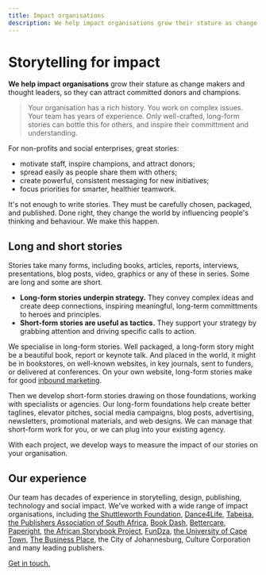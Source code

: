 ```yaml
---
title: Impact organisations
description: We help impact organisations grow their stature as change makers and thought leaders, so they can attract more committed donors and champions.
---
```


# Storytelling for impact

**We help impact organisations** grow their stature as change makers and thought leaders, so they can attract committed donors and champions. 

> Your organisation has a rich history. You work on complex issues. Your team has years of experience. Only well-crafted, long-form stories can bottle this for others, and inspire their committment and understanding.

For non-profits and social enterprises, great stories:

* motivate staff, inspire champions, and attract donors;
* spread easily as people share them with others;
* create powerful, consistent messaging for new initiatives;
* focus priorities for smarter, healthier teamwork.

It's not enough to write stories. They must be carefully chosen, packaged, and published. Done right, they change the world by influencing people's thinking and behaviour. We make this happen.

## Long and short stories

Stories take many forms, including books, articles, reports, interviews, presentations, blog posts, video, graphics or any of these in series. Some are long and some are short.

* **Long-form stories underpin strategy.** They convey complex ideas and create deep connections, inspiring meaningful, long-term committments to heroes and principles.
* **Short-form stories are useful as tactics.** They support your strategy by grabbing attention and driving specific calls to action.

We specialise in long-form stories. Well packaged, a long-form story might be a beautiful book, report or keynote talk. And placed in the world, it might be in bookstores, on well-known websites, in key journals, sent to funders, or delivered at conferences. On your own website, long-form stories make for good [inbound marketing](https://en.wikipedia.org/wiki/Inbound_marketing).

Then we develop short-form stories drawing on those foundations, working with specialists or agencies. Our long-form foundations help create better taglines, elevator pitches, social media campaigns, blog posts, advertising, newsletters, promotional materials, and web designs. We can manage that short-form work for you, or we can plug into your existing agency.

With each project, we develop ways to measure the impact of our stories on your organisation.

## Our experience

Our team has decades of experience in storytelling, design, publishing, technology and social impact. We've worked with a wide range of impact organisations, including [the Shuttleworth Foundation](http://shuttleworthfoundation.org), [Dance4Life](https://www.dance4life.com/), [Tabeisa](http://www.dut.ac.za/support_services/tabeisa_enterprise_centre/), [the Publishers Association of South Africa](http://publishsa.co.za), [Book Dash](http://bookdash.org), [Bettercare](http://bettercare.co.za), [Paperight](http://story.paperight.com), [the African Storybook Project](http://africanstorybook.org/), [FunDza](http://www.fundza.co.za/), [the University of Cape Town](http://uct.ac.za/), [The Business Place](http://www.tbp-philippi.org.za/), the City of Johannesburg, Culture Corporation and many leading publishers.

[Get in touch.]({{site.baseurl}}/team)

